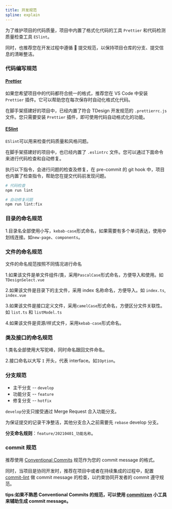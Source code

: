 ```yaml
---
title: 开发规范
spline: explain
---
```


为了维护项目的代码质量，项目中内置了格式化代码的工具 `Prettier` 和代码检测质量检查工具 `ESlint`。

同时，也推荐您在开发过程中遵循  提交规范，以保持项目仓库的分支、提交信息的清晰整洁。

### 代码编写规范

#### [Prettier](https://prettier.io/)

如果您希望项目中的代码都符合统一的格式，推荐您在 VS Code 中安装 `Prettier` 插件。它可以帮助您在每次保存时自动化格式化代码。

在脚手架搭建好的项目中，已经内置了符合 TDesign 开发规范的 `.prettierrc.js` 文件。您只需要安装 `Prettier` 插件，即可使用代码自动格式化的功能。

#### [ESlint](https://eslint.org/)

`ESlint`可以用来检查代码质量和风格问题。

在脚手架搭建好的项目中，也已经内置了 `.eslintrc` 文件。您可以通过下面命令来进行代码检查和自动修复。

执行以下指令，会进行问题的检查及修复，在 pre-commit 的 git hook 中，项目也内置了检查指令，帮助您在提交代码前发现问题。

```bash
# 代码检查
npm run lint

# 自动修复问题
npm run lint:fix
```

### 目录的命名规范

1.目录名全部使用小写，`kebab-case`形式命名，如果需要有多个单词表达，使用中划线连接。如`new-page`、`components`。

### 文件的命名规范

文件的命名规范按照不同情况进行命名

1.如果该文件是单文件组件/类，采用`PascalCase`形式命名，方便导入和使用。如`TDesignSelect.vue`

2.如果该文件是目录下的主文件，采用 index 名称命名，方便导入。如 `index.ts`, `index.vue`

3.如果该文件是接口定义文件，采用`camelCase`形式命名，方便区分文件关联性。如 `list.ts` 和 `listModel.ts`

4.如果该文件是资源/样式文件，采用`kebab-case`形式命名。

### 类及接口的命名规范

1.类名全部使用大写驼峰，同时命名跟回文件命名。

2.接口命名以大写 `I` 开头，代表 interface。如`IOption`。

### 分支规范

- 主干分支 -- `develop`
- 功能分支 -- `feature`
- 修复分支 -- `hotfix`

`develop`分支只接受通过 Merge Request 合入功能分支。

为保证提交的记录干净整洁，其他分支合入之前需要先 `rebase` develop 分支。

**分支命名规则**：`feature/20210401_功能名称`。

### commit 规范

推荐使用 [Conventional Commits](https://www.conventionalcommits.org/en/v1.0.0/) 规范作为您的 commit message 的格式。

同时，当项目是协同开发时，推荐在项目中或者在持续集成的过程中，配置 [commit-lint](https://github.com/conventional-changelog/commitlint) 做 commit message 的检查，以约束协同开发者的 commit 遵守规范。

**tips:如果不熟悉 Conventional Commits 的规范，可以使用 [commitizen](https://github.com/commitizen/cz-cli) 小工具来辅助生成 commit message。**
